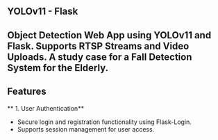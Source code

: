 ## YOLOv11 - Flask
Object Detection Web App using YOLOv11 and Flask. Supports RTSP Streams and Video Uploads. A study case for a Fall Detection System for the Elderly.
--------------------------------------------------------------------

## Features
** 1. User Authentication**
+ Secure login and registration functionality using Flask-Login.
+ Supports session management for user access.